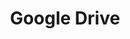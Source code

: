 ---
blog: https://googledrive.blogspot.com/
googleplus: https://plus.google.com/+GoogleDrive
images:
- google_drive-ar21.svg
- google_drive-icon.svg
logohandle: google_drive
sort: google_drive
title: Google Drive
twitter: https://x.com/googledrive
website: https://www.google.com/drive/
wikipedia: https://en.wikipedia.org/wiki/Google_Drive
---